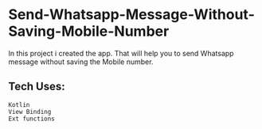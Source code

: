 # Send-Whatsapp-Message-Without-Saving-Mobile-Number
   In this project i created the app. That will help you to send Whatsapp message without saving the Mobile number.

## Tech Uses:
    Kotlin
    View Binding
    Ext functions
